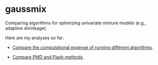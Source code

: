 # gaussmix

Comparing algorithms for optimizing univariate mixture models (e.g.,
adaptive shrinkage).

Here are my analyses so far:

+ [Compare the computational expense of running different 
algorithms](docs/comp_time/comp_time.md).

+ [Compare PMD and Flash methods](docs/comp_flash/comp_flash.md).

